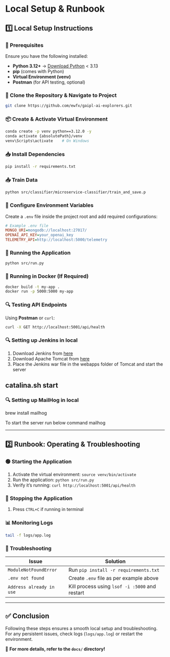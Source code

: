 # **Local Setup & Runbook**

## **1️⃣ Local Setup Instructions**

### **📌 Prerequisites**
Ensure you have the following installed:
- **Python 3.12+** → [Download Python](https://www.python.org/downloads/) < 3.13
- **pip** (comes with Python)
- **Virtual Environment (venv)**
- **Postman** (for API testing, optional)

### **📂 Clone the Repository & Navigate to Project**
```sh
git clone https://github.com/ewfx/gaipl-ai-explorers.git
```

### **📦 Create & Activate Virtual Environment**
```sh
conda create -p venv python==3.12.0 -y
conda activate {absolutePath}/venv
venv\Scripts\activate    # On Windows
```

### **📥 Install Dependencies**
```sh
pip install -r requirements.txt
```

### **📥 Train Data**
```sh
python src/classifier/microservice-classifier/train_and_save.p
```

### **🔧 Configure Environment Variables**
Create a `.env` file inside the project root and add required configurations:
```ini
# Example .env file
MONGO_URI=mongodb://localhost:27017/
OPENAI_API_KEY=your_openai_key
TELEMETRY_API=http://localhost:5000/telemetry
```

### **🚀 Running the Application**
```sh
python src/run.py
```

### **📌 Running in Docker (If Required)**
```sh
docker build -t my-app .
docker run -p 5000:5000 my-app
```

### **🔍 Testing API Endpoints**
Using **Postman** or `curl`:
```sh
curl -X GET http://localhost:5001/api/health
```

### **🔍 Setting up Jenkins in local**
1. Download Jenkins from [here](https://www.jenkins.io/download/)
2. Download Apache Tomcat from [here](https://tomcat.apache.org/download-90.cgi)
3. Place the Jenkins war file in the webapps folder of Tomcat and start the server

catalina.sh start
---

### **🔍 Setting up MailHog in local**

brew install mailhog

To start the server run below command
mailhog

---

## **2️⃣ Runbook: Operating & Troubleshooting**

### **🟢 Starting the Application**
1. Activate the virtual environment: `source venv/bin/activate`
2. Run the application: `python src/run.py`
3. Verify it’s running: `curl http://localhost:5001/api/health`

### **🛑 Stopping the Application**
1. Press `CTRL+C` if running in terminal

### **📊 Monitoring Logs**
```sh
tail -f logs/app.log
```

### **🚨 Troubleshooting**
| Issue | Solution |
|--------|----------|
| `ModuleNotFoundError` | Run `pip install -r requirements.txt` |
| `.env not found` | Create `.env` file as per example above |
| `Address already in use` | Kill process using `lsof -i :5000` and restart |

---

## **✅ Conclusion**
Following these steps ensures a smooth local setup and troubleshooting. For any persistent issues, check logs (`logs/app.log`) or restart the environment.

📌 **For more details, refer to the `docs/` directory!**

